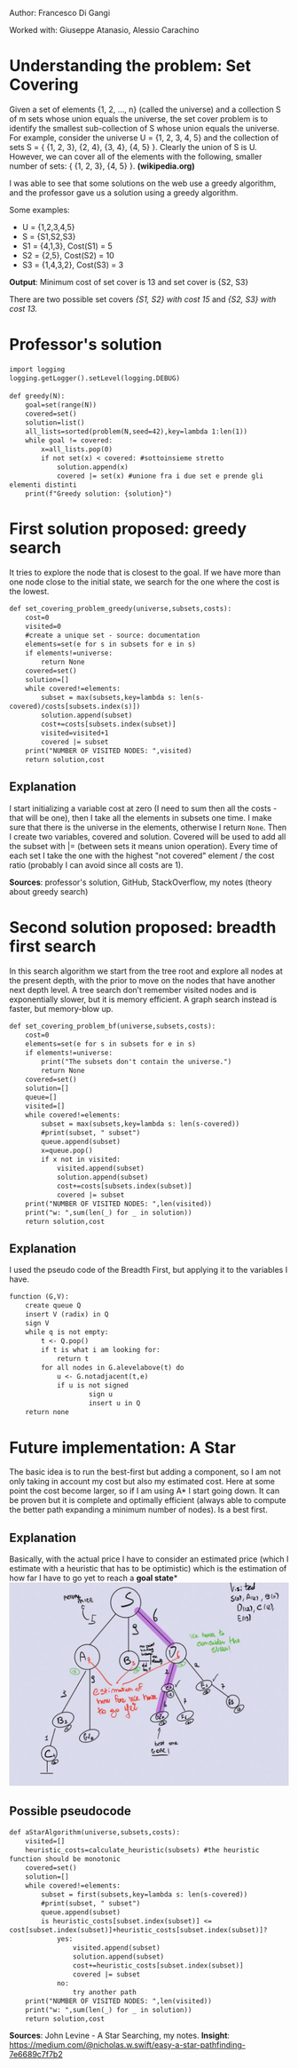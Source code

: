 Author: Francesco Di Gangi

Worked with: Giuseppe Atanasio, Alessio Carachino

# Understanding the problem: Set Covering
Given a set of elements {1, 2, …, n} (called the universe) and a collection S of m sets whose union equals the universe, the set cover problem is to identify the smallest sub-collection of S whose union equals the universe. For example, consider the universe U = {1, 2, 3, 4, 5} and the collection of sets S = { {1, 2, 3}, {2, 4}, {3, 4}, {4, 5} }. Clearly the union of S is U. However, we can cover all of the elements with the following, smaller number of sets: { {1, 2, 3}, {4, 5} }. **(wikipedia.org)**

I was able to see that some solutions on the web use a greedy algorithm, and the professor gave us a solution using a greedy algorithm. 

Some examples:

- U = {1,2,3,4,5}
- S = {S1,S2,S3}
- S1 = {4,1,3},    Cost(S1) = 5
- S2 = {2,5},      Cost(S2) = 10
- S3 = {1,4,3,2},  Cost(S3) = 3

**Output**: Minimum cost of set cover is 13 and set cover is {S2, S3}

There are two possible set covers *{S1, S2} with cost 15* and *{S2, S3} with cost 13.*

# Professor's solution
<pre><code>import logging
logging.getLogger().setLevel(logging.DEBUG)

def greedy(N):
    goal=set(range(N))
    covered=set()
    solution=list()
    all_lists=sorted(problem(N,seed=42),key=lambda 1:len(1))
    while goal != covered:
        x=all_lists.pop(0)
        if not set(x) < covered: #sottoinsieme stretto
            solution.append(x)
            covered |= set(x) #unione fra i due set e prende gli elementi distinti
    print(f"Greedy solution: {solution}")
</code></pre>

# First solution proposed: greedy search

It tries to explore the node that is closest to the goal. If we have more than one node close to the initial state, we search for the one where the cost is the lowest.

<pre><code>def set_covering_problem_greedy(universe,subsets,costs):
    cost=0
    visited=0
    #create a unique set - source: documentation
    elements=set(e for s in subsets for e in s) 
    if elements!=universe:
        return None
    covered=set()
    solution=[]
    while covered!=elements:
        subset = max(subsets,key=lambda s: len(s-covered)/costs[subsets.index(s)])
        solution.append(subset)
        cost+=costs[subsets.index(subset)]
        visited=visited+1
        covered |= subset
    print("NUMBER OF VISITED NODES: ",visited)
    return solution,cost 
</code></pre>

## Explanation

I start initializing a variable cost at zero (I need to sum then all the costs - that will be one), then I take all the elements in subsets one time. I make sure that there is the universe in the elements, otherwise I return `None`.
Then I create two variables, covered and solution. Covered will be used to add all the subset with |= (between sets it means union operation). 
Every time of each set I take the one with the highest "not covered" element / the cost ratio (probably I can avoid since all costs are 1).

**Sources**: professor's solution, GitHub, StackOverflow, my notes (theory about greedy search)

# Second solution proposed: breadth first search

In this search algorithm we start from the tree root and explore all nodes at the present depth, with the prior to move on the nodes that have another next depth level. A tree search don’t remember visited nodes and is exponentially slower, but it is memory efficient. A graph search instead is faster, but memory-blow up. 
<pre><code>def set_covering_problem_bf(universe,subsets,costs):
    cost=0
    elements=set(e for s in subsets for e in s)
    if elements!=universe:
        print("The subsets don't contain the universe.")
        return None
    covered=set()
    solution=[]
    queue=[]
    visited=[]
    while covered!=elements:
        subset = max(subsets,key=lambda s: len(s-covered))
        #print(subset, " subset")
        queue.append(subset)
        x=queue.pop()
        if x not in visited:
            visited.append(subset)
            solution.append(subset)
            cost+=costs[subsets.index(subset)]
            covered |= subset
    print("NUMBER OF VISITED NODES: ",len(visited))
    print("w: ",sum(len(_) for _ in solution))
    return solution,cost
</code></pre>

## Explanation
I used the pseudo code of the Breadth First, but applying it to the variables I have.
<pre><code>function (G,V):
	create queue Q
	insert V (radix) in Q
	sign V
	while q is not empty:
		t <- Q.pop()
		if t is what i am looking for:
			return t
		for all nodes in G.alevelabove(t) do
			u <- G.notadjacent(t,e)
			if u is not signed
					sign u
					insert u in Q
	return none
</code></pre>

# Future implementation: A Star 

The basic idea is to run the best-first but adding a component, so I am not only taking in account my cost but also my estimated cost. Here at some point the cost become larger, so if I am using A* I start going down. It can be proven but it is complete and optimally efficient (always able to compute the better path expanding a minimum number of nodes). Is a best first.

## Explanation

Basically, with the actual price I have to consider an estimated price (which I estimate with a heuristic that has to be optimistic) which is the estimation of how far I have to go yet to reach a **goal state***
![image](./img/astar.jpg)

## Possible pseudocode
<pre><code>def aStarAlgorithm(universe,subsets,costs):
    visited=[]
    heuristic_costs=calculate_heuristic(subsets) #the heuristic function should be monotonic 
    covered=set()
    solution=[]
    while covered!=elements:
        subset = first(subsets,key=lambda s: len(s-covered))
        #print(subset, " subset")
        queue.append(subset)
        is heuristic_costs[subset.index(subset)] <= cost[subset.index(subset)]+heuristic_costs[subset.index(subset)]?
            yes:
                visited.append(subset)
                solution.append(subset)
                cost+=heuristic_costs[subset.index(subset)]
                covered |= subset
            no:
                try another path
    print("NUMBER OF VISITED NODES: ",len(visited))
    print("w: ",sum(len(_) for _ in solution))
    return solution,cost
</code></pre>

**Sources**: John Levine - A Star Searching, my notes.
**Insight**: https://medium.com/@nicholas.w.swift/easy-a-star-pathfinding-7e6689c7f7b2 

